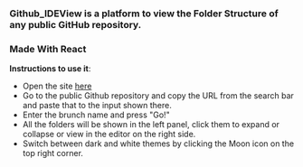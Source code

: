 ### **Github_IDEView** is a platform to view the Folder Structure of any public GitHub repository.

### Made With React

**Instructions to use it**:

- Open the site [here](https://githubideview.netlify.app)
- Go to the public Github repository and copy the URL from the search bar and paste that to the input shown there.
- Enter the brunch name and press "Go!"
- All the folders will be shown in the left panel, click them to expand or collapse or view in the editor on the right side.
- Switch between dark and white themes by clicking the Moon icon on the top right corner.

